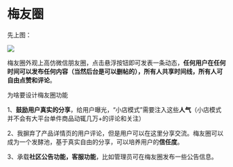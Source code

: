 # 梅友圈

先上图：

![](https://7166-qfarm-mp-test-8ef757-1258810866.tcb.qcloud.la/temp/%E5%BE%AE%E4%BF%A1%E5%9B%BE%E7%89%87_20190618213337.jpg)



梅友圈外观上高仿微信朋友圈，点击悬浮按钮即可发表一条动态，**任何用户在任何时间可以发布任何内容（当然后台是可以删帖的），所有人共享时间线，所有人可自由点赞和评论**。



为啥要设计梅友圈功能

1、**鼓励用户真实的分享**，给用户曝光，“小店模式”需要注入这些**人气**（小店模式并不会有大平台单件商品动辄几万+的评论和关注）

2、我摒弃了产品详情页的用户评论，但是用户可以在这里分享交流。梅友圈可以成为一个发酵池，基于真实自由的分享，可以培养用户的**信任度**。

3、承载**社区公告功能，客服功能**，比如管理员可在梅友圈发布一些公告信息。

